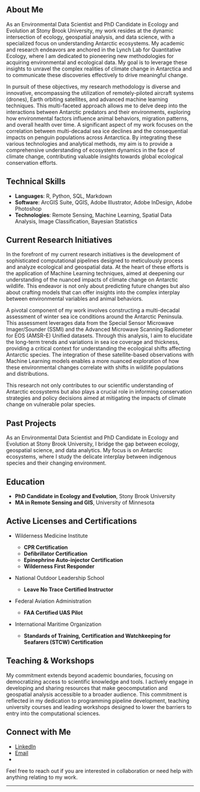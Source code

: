 ## About Me

As an Environmental Data Scientist and PhD Candidate in Ecology and Evolution at Stony Brook University, my work resides at the dynamic intersection of ecology, geospatial analysis, and data science, with a specialized focus on understanding Antarctic ecosystems. My academic and research endeavors are anchored in the Lynch Lab for Quantitative Ecology, where I am dedicated to pioneering new methodologies for acquiring environmental and ecological data. My goal is to leverage these insights to unravel the complex realities of climate change in Antarctica and to communicate these discoveries effectively to drive meaningful change.

In pursuit of these objectives, my research methodology is diverse and innovative, encompassing the utilization of remotely-piloted aircraft systems (drones), Earth orbiting satellites, and advanced machine learning techniques. This multi-faceted approach allows me to delve deep into the interactions between Antarctic predators and their environments, exploring how environmental factors influence animal behaviors, migration patterns, and overall health over time. A significant aspect of my work focuses on the correlation between multi-decadal sea ice declines and the consequential impacts on penguin populations across Antarctica. By integrating these various technologies and analytical methods, my aim is to provide a comprehensive understanding of ecosystem dynamics in the face of climate change, contributing valuable insights towards global ecological conservation efforts.

## Technical Skills

- **Languages**: R, Python, SQL, Markdown
- **Software**: ArcGIS Suite, QGIS, Adobe Illustrator, Adobe InDesign, Adobe Photoshop
- **Technologies**: Remote Sensing, Machine Learning, Spatial Data Analysis, Image Classification, Bayesian Statistics

## Current Research Initiatives

In the forefront of my current research initiatives is the development of sophisticated computational pipelines designed to meticulously process and analyze ecological and geospatial data. At the heart of these efforts is the application of Machine Learning techniques, aimed at deepening our understanding of the nuanced impacts of climate change on Antarctic wildlife. This endeavor is not only about predicting future changes but also about crafting models that can offer insights into the complex interplay between environmental variables and animal behaviors.

A pivotal component of my work involves constructing a multi-decadal assessment of winter sea ice conditions around the Antarctic Peninsula. This assessment leverages data from the Special Sensor Microwave Imager/Sounder (SSMI) and the Advanced Microwave Scanning Radiometer for EOS (AMSR-E) Unified datasets. Through this analysis, I aim to elucidate the long-term trends and variations in sea ice coverage and thickness, providing a critical context for understanding the ecological shifts affecting Antarctic species. The integration of these satellite-based observations with Machine Learning models enables a more nuanced exploration of how these environmental changes correlate with shifts in wildlife populations and distributions.

This research not only contributes to our scientific understanding of Antarctic ecosystems but also plays a crucial role in informing conservation strategies and policy decisions aimed at mitigating the impacts of climate change on vulnerable polar species.

## Past Projects

As an Environmental Data Scientist and PhD Candidate in Ecology and Evolution at Stony Brook University, I bridge the gap between ecology, geospatial science, and data analytics. My focus is on Antarctic ecosystems, where I study the delicate interplay between indigenous species and their changing environment.

## Education

- **PhD Candidate in Ecology and Evolution**, Stony Brook University
- **MA in Remote Sensing and GIS**, University of Minnesota

## Active Licenses and Certifications


- Wilderness Medicine Institute
  - **CPR Certification**
  - **Defibrillator Certification**
  - **Epinephrine Auto-injector Certification**
  - **Wilderness First Responder**

- National Outdoor Leadership School
  - **Leave No Trace Certified Instructor**

- Federal Aviation Administration
  - **FAA Certified UAS Pilot**

- International Maritime Organization
  - **Standards of Training, Certification and Watchkeeping for Seafarers (STCW) Certification**
 


## Teaching & Workshops

My commitment extends beyond academic boundaries, focusing on democratizing access to scientific knowledge and tools. I actively engage in developing and sharing resources that make geocomputation and geospatial analysis accessible to a broader audience. This commitment is reflected in my dedication to programming pipeline development, teaching university courses and leading workshops designed to lower the barriers to entry into the computational sciences.


##  Connect with Me

- [LinkedIn](https://www.linkedin.com/in/michael-wethington-71661094/)
- [Email](mailto:wething@gmail.com)
- 
Feel free to reach out if you are interested in collaboration or need help with anything relating to my work.

---


